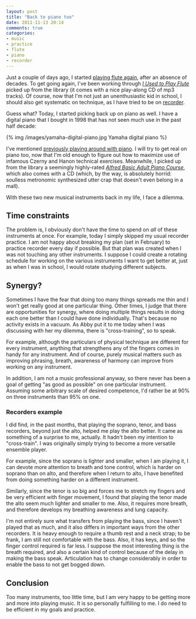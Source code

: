 ```yaml
---
layout: post
title: "Back to piano too"
date: 2011-11-13 20:14
comments: true
categories:
- music
- practice
- flute
- piano
- recorder
---
```

Just a couple of days ago, I started [playing flute again](/blog/2011/11/09/taking-up-flute-again-after-decades/), after an absence of decades. To get going again, I've been working through [*I Used to Play Flute*](http://www.musicminusone.com/used-play-flute-innovative-method-adults-returning-play-p-60414222.html) picked up from the library (it comes with a nice play-along CD of mp3 tracks). Of course, now that I'm not just an unenthusiastic kid in school, I should also get systematic on technique, as I have tried to be on [recorder](/blog/categories/recorder/).

Guess what? Today, I started picking back up on piano as well. I have a digital piano that I bought in 1998 that has not seen much use in the past half decade:

{% img /images/yamaha-digital-piano.jpg Yamaha digital piano %}

I've mentioned [previously playing around with piano](/blog/2011/11/09/taking-up-flute-again-after-decades/). I will try to get real on piano too, now that I'm old enough to figure out how to maximize use of infamous Czerny and Hanon technical exercises. Meanwhile, I picked up from the library a seemingly highly-rated [*Alfred Basic Adult Piano Course*](http://www.alfred.com/AlfredPiano/PianoMethods), which also comes with a CD (which, by the way, is absolutely horrid: soulless metronomic synthesized utter crap that doesn't even belong in a mall).

With these two new musical instruments back in my life, I face a dilemma.

<!--more-->

## Time constraints

The problem is, I obviously don't have the time to spend on *all* of these instruments at once. For example, today I simply skipped my usual recorder practice. I am not happy about breaking my plan (set in February) to practice recorder every day if possible. But that plan was created when I was not touching any other instruments. I suppose I could create a rotating schedule for working on the various instruments I want to get better at, just as when I was in school, I would rotate studying different subjects.

## Synergy?

Sometimes I have the fear that doing too many things spreads me thin and I won't get really good at one particular thing. Other times, I judge that there are opportunities for synergy, where doing multiple things results in doing each one better than I could have done individually. That's because no activity exists in a vacuum. As Abby put it to me today when I was discussing with her my dilemma, there is "cross-training", so to speak.

For example, although the particulars of physical technique are different for every instrument, anything that strengthens any of the fingers comes in handy for any instrument. And of course, purely musical matters such as improving phrasing, breath, awareness of harmony can improve from working on any instrument.

In addition, I am not a music professional anyway, so there never has been a goal of getting "as good as possible" on one particular instrument. Assuming some arbitrary scale of desired competence, I'd rather be at 90% on three instruments than 95% on one.

### Recorders example

I did find, in the past months, that playing the soprano, tenor, and bass recorders, beyond just the alto, helped me play the alto better. It came as something of a surprise to me, actually. It hadn't been my intention to "cross-train". I was originally simply trying to become a more versatile ensemble player.

For example, since the soprano is lighter and smaller, when I am playing it, I can devote more attention to breath and tone control, which is harder on soprano than on alto, and therefore when I return to alto, I have benefited from doing something harder on a different instrument.

Similarly, since the tenor is so big and forces me to stretch my fingers and be very efficient with finger movement, I found that playing the tenor made the alto seem much lighter and smaller to me. Also, it requires more breath, and therefore develops my breathing awareness and lung capacity.

I'm not entirely sure what transfers from playing the bass, since I haven't played that as much, and it also differs in important ways from the other recorders. It is heavy enough to require a thumb rest and a neck strap; to be frank, I am still not comfortable with the bass. Also, it has keys, and so the finger control required is far less. I suppose the most interesting thing is the breath required, and also a certain kind of control because of the delay in making the bass speak. Articulation has to change considerably in order to enable the bass to not get bogged down.

## Conclusion

Too many instruments, too little time, but I am very happy to be getting more and more into playing music. It is so personally fulfilling to me. I do need to be efficient in my goals and practice.
